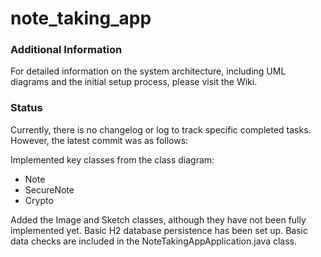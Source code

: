 # note_taking_app

### Additional Information

For detailed information on the system architecture, including UML diagrams and the initial setup process, please visit the Wiki.

### Status

Currently, there is no changelog or log to track specific completed tasks. However, the latest commit was as follows:

Implemented key classes from the class diagram:
* Note
* SecureNote
* Crypto

Added the Image and Sketch classes, although they have not been fully implemented yet.
Basic H2 database persistence has been set up.
Basic data checks are included in the NoteTakingAppApplication.java class.

